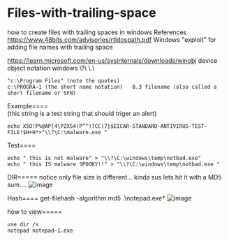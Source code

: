 # Files-with-trailing-space
how to create files with trailing spaces in windows
References
https://www.48bits.com/advisories/rtldospath.pdf
Windows "exploit" for adding file names with trailing space

https://learn.microsoft.com/en-us/sysinternals/downloads/winobj
device object notation windows \\?\ \\.\

```
"c:\Program Files" (note the quotes)
c:\PROGRA~1 (the short name notation)	8.3 filename (also called a short filename or SFN)
```

Example====  
(this string is a test string that should triger an alert)
```
echo X5O!P%@AP[4\PZX54(P^^)7CC)7}$EICAR-STANDARD-ANTIVIRUS-TEST-FILE!$H+H*>"\\?\C:\malware.exe "
```

Test====
```
echo " this is not malware" > "\\?\C:\windows\temp\notbad.exe"
echo " this IS malware SPOOKY!!" > "\\?\C:\windows\temp\notbad.exe "
```

DIR=====
notice only file size is different... kinda sus lets hit it with a MD5 sum....
![image](https://user-images.githubusercontent.com/92181911/235490664-03cff681-5848-4ca3-a007-bd36eb9e603a.png)

Hash====
get-filehash -algorithm md5 .\notepad.exe*
![image](https://user-images.githubusercontent.com/92181911/235490612-0621cd53-21e4-4ffe-aff1-a3b5588aa6c2.png)

how to view=====
```
use dir /x 
notepad notepad~1.exe 
```
